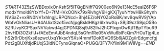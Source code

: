 $START$43Z5zSWBDoxlxOnKshSf5lTQgENiff7Q900eo6N9e13NcE5ealZ6F6PmodxYmold8YtxYf+D+7fMHVxOONk79xRlvhgV6HgKXjTyuNYtwH8kGhynhNVSaZ+vxRN0NV1xhIngjURPQNcd+Bhj4EZ/oNY0ZoRoBK/mv9qwRV9jYApWbfvOkNliasU+94AUixtSzof5vcNjpgBsldHKgz6lxhwXq+SBj39czS9jqO5Bo8ZRUvyKCPSaxNVVakwd4gjGPDNQ8sj9J82IhJ2hCPlxgnOwKjITBpTYbuR92hvHDi3OZkfIJ+fAEeEmAJbE4ndqL5sGfm1Re05VxWu6blFcQm7HOuTjg4LehS2r9rDbrjKxs8szwcUxqYkkscY5Xsl4mmf1DoK9VQ6Sb6jADZg/IrEdgmcfgjPdt2gBUXfdjdRUxjS3ldNCFynxGlqnaC+PUGQ/3FY7Kfiini9M1WiIVg==$END$